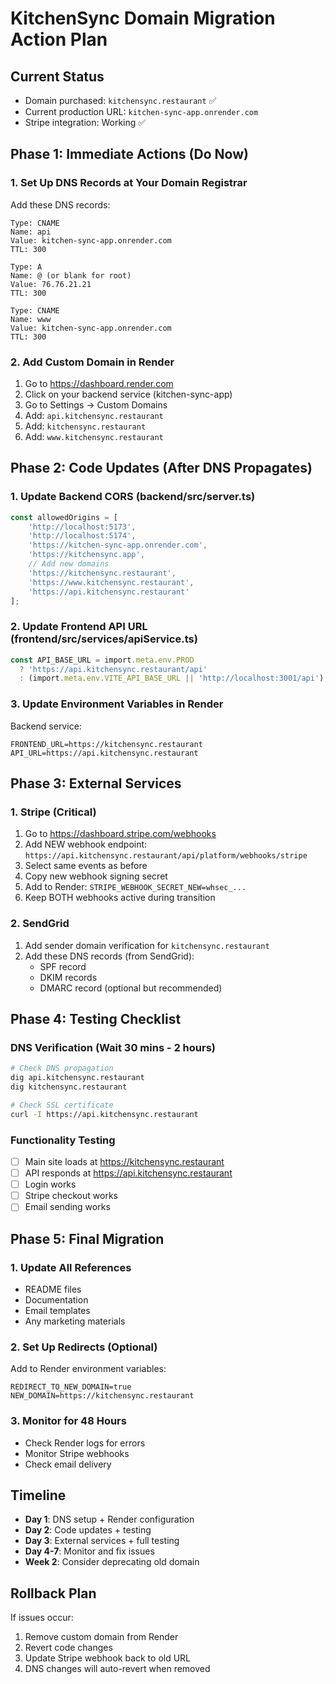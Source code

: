 # KitchenSync Domain Migration Action Plan

## Current Status
- Domain purchased: `kitchensync.restaurant` ✅
- Current production URL: `kitchen-sync-app.onrender.com`
- Stripe integration: Working ✅

## Phase 1: Immediate Actions (Do Now)

### 1. Set Up DNS Records at Your Domain Registrar
Add these DNS records:

```
Type: CNAME
Name: api
Value: kitchen-sync-app.onrender.com
TTL: 300

Type: A
Name: @ (or blank for root)
Value: 76.76.21.21
TTL: 300

Type: CNAME
Name: www
Value: kitchen-sync-app.onrender.com
TTL: 300
```

### 2. Add Custom Domain in Render
1. Go to https://dashboard.render.com
2. Click on your backend service (kitchen-sync-app)
3. Go to Settings → Custom Domains
4. Add: `api.kitchensync.restaurant`
5. Add: `kitchensync.restaurant`
6. Add: `www.kitchensync.restaurant`

## Phase 2: Code Updates (After DNS Propagates)

### 1. Update Backend CORS (backend/src/server.ts)
```typescript
const allowedOrigins = [
    'http://localhost:5173',
    'http://localhost:5174',
    'https://kitchen-sync-app.onrender.com',
    'https://kitchensync.app',
    // Add new domains
    'https://kitchensync.restaurant',
    'https://www.kitchensync.restaurant',
    'https://api.kitchensync.restaurant'
];
```

### 2. Update Frontend API URL (frontend/src/services/apiService.ts)
```typescript
const API_BASE_URL = import.meta.env.PROD 
  ? 'https://api.kitchensync.restaurant/api'
  : (import.meta.env.VITE_API_BASE_URL || 'http://localhost:3001/api');
```

### 3. Update Environment Variables in Render
Backend service:
```
FRONTEND_URL=https://kitchensync.restaurant
API_URL=https://api.kitchensync.restaurant
```

## Phase 3: External Services

### 1. Stripe (Critical)
1. Go to https://dashboard.stripe.com/webhooks
2. Add NEW webhook endpoint: `https://api.kitchensync.restaurant/api/platform/webhooks/stripe`
3. Select same events as before
4. Copy new webhook signing secret
5. Add to Render: `STRIPE_WEBHOOK_SECRET_NEW=whsec_...`
6. Keep BOTH webhooks active during transition

### 2. SendGrid
1. Add sender domain verification for `kitchensync.restaurant`
2. Add these DNS records (from SendGrid):
   - SPF record
   - DKIM records
   - DMARC record (optional but recommended)

## Phase 4: Testing Checklist

### DNS Verification (Wait 30 mins - 2 hours)
```bash
# Check DNS propagation
dig api.kitchensync.restaurant
dig kitchensync.restaurant

# Check SSL certificate
curl -I https://api.kitchensync.restaurant
```

### Functionality Testing
- [ ] Main site loads at https://kitchensync.restaurant
- [ ] API responds at https://api.kitchensync.restaurant
- [ ] Login works
- [ ] Stripe checkout works
- [ ] Email sending works

## Phase 5: Final Migration

### 1. Update All References
- README files
- Documentation
- Email templates
- Any marketing materials

### 2. Set Up Redirects (Optional)
Add to Render environment variables:
```
REDIRECT_TO_NEW_DOMAIN=true
NEW_DOMAIN=https://kitchensync.restaurant
```

### 3. Monitor for 48 Hours
- Check Render logs for errors
- Monitor Stripe webhooks
- Check email delivery

## Timeline
- **Day 1**: DNS setup + Render configuration
- **Day 2**: Code updates + testing
- **Day 3**: External services + full testing
- **Day 4-7**: Monitor and fix issues
- **Week 2**: Consider deprecating old domain

## Rollback Plan
If issues occur:
1. Remove custom domain from Render
2. Revert code changes
3. Update Stripe webhook back to old URL
4. DNS changes will auto-revert when removed 